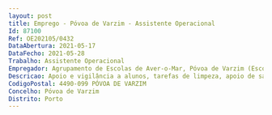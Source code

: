 ```yaml
--- 
layout: post
title: Emprego - Póvoa de Varzim - Assistente Operacional
Id: 87100
Ref: OE202105/0432
DataAbertura: 2021-05-17
DataFecho: 2021-05-28
Trabalho: Assistente Operacional
Empregador: Agrupamento de Escolas de Aver-o-Mar, Póvoa de Varzim (Escola Básica de Aver-o-Mar, Póvoa de Varzim - Sede)
Descricao: Apoio e vigilância a alunos, tarefas de limpeza, apoio de salas e espaços envolventes à escola.
CodigoPostal: 4490-099 PÓVOA DE VARZIM
Concelho: Póvoa de Varzim
Distrito: Porto
--- 
```


